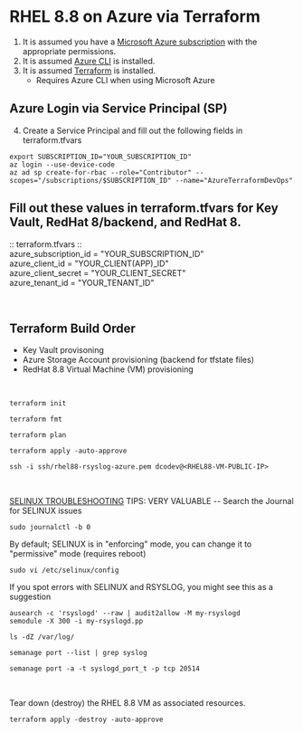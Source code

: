 # RHEL 8.8 on Azure via Terraform
1. It is assumed you have a [Microsoft Azure subscription](https://www.googleadservices.com/pagead/aclk?sa=L&ai=DChcSEwiWpuXG-9uBAxVESEcBHWBwAZgYABAAGgJxdQ&gclid=Cj0KCQjwmvSoBhDOARIsAK6aV7hY_R0AQtooe0G7jUgnei74fZDEHxmBdrAMRCpF4RFBRFYcsXf5aogaAt4nEALw_wcB&ohost=www.google.com&cid=CAESV-D2oYum1fYGjjaGhxnHvnWoX1f789QATR7Gd3anE2ra-eclgk2vrm1eDZV4r_rb7-XEuscGUmEwPEnXsol7EgAkHmKTUvc8DbTAThZRwpYo4TJ5GNNn8g&sig=AOD64_3_96UyILGUIi6Yt96ibtWYcBwmIg&q&adurl&ved=2ahUKEwjxwdzG-9uBAxUNjIkEHW1dCZUQ0Qx6BAgJEAE) with the appropriate permissions.
2. It is assumed [Azure CLI](https://learn.microsoft.com/en-us/cli/azure/install-azure-cli-linux?pivots=dnf) is installed. <br />
3. It is assumed [Terraform](https://developer.hashicorp.com/terraform/tutorials/aws-get-started/install-cli) is installed. <br />
   * Requires Azure CLI when using Microsoft Azure

## Azure Login via Service Principal (SP)
4. Create a Service Principal and fill out the following fields in terraform.tfvars <br />

```console
export SUBSCRIPTION_ID="YOUR_SUBSCRIPTION_ID"
az login --use-device-code
az ad sp create-for-rbac --role="Contributor" --scopes="/subscriptions/$SUBSCRIPTION_ID" --name="AzureTerraformDevOps"
```

## Fill out these values in terraform.tfvars for Key Vault, RedHat 8/backend, and RedHat 8.
:: terraform.tfvars :: <br />
azure_subscription_id = "YOUR_SUBSCRIPTION_ID" <br />
azure_client_id       = "YOUR_CLIENT(APP)_ID" <br />
azure_client_secret   = "YOUR_CLIENT_SECRET" <br />
azure_tenant_id       = "YOUR_TENANT_ID" <br />

<br />

## Terraform Build Order
* Key Vault provisoning
* Azure Storage Account provisioning (backend for tfstate files)
* RedHat 8.8 Virtual Machine (VM) provisioning

<br />


```console
terraform init
```

```console
terraform fmt
```

```console
terraform plan
```

```console
terraform apply -auto-approve
```

```console
ssh -i ssh/rhel88-rsyslog-azure.pem dcodev@<RHEL88-VM-PUBLIC-IP>
```
<br />

[SELINUX TROUBLESHOOTING](https://www.syslog-ng.com/community/b/blog/posts/using-syslog-ng-with-selinux-in-enforcing-mode) TIPS:
VERY VALUABLE -- Search the Journal for SELINUX issues <br />
```console
sudo journalctl -b 0
```

By default; SELINUX is in "enforcing" mode, you can change it to "permissive" mode (requires reboot)  <br />
```console
sudo vi /etc/selinux/config
```

If you spot errors with SELINUX and RSYSLOG, you might see this as a suggestion <br />
```console
ausearch -c 'rsyslogd' --raw | audit2allow -M my-rsyslogd
semodule -X 300 -i my-rsyslogd.pp
```

```console
ls -dZ /var/log/
```

```console
semanage port --list | grep syslog
```

```console
semanage port -a -t syslogd_port_t -p tcp 20514
```

<br />

Tear down (destroy) the RHEL 8.8 VM as associated resources.  <br />
```console
terraform apply -destroy -auto-approve
```
